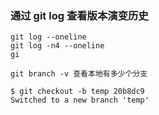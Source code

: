 ### 通过 git log 查看版本演变历史

```
git log --oneline
git log -n4 --oneline
gi
```

```
git branch -v 查看本地有多少个分支
```



```
$ git checkout -b temp 20b8dc9
Switched to a new branch 'temp'
```


